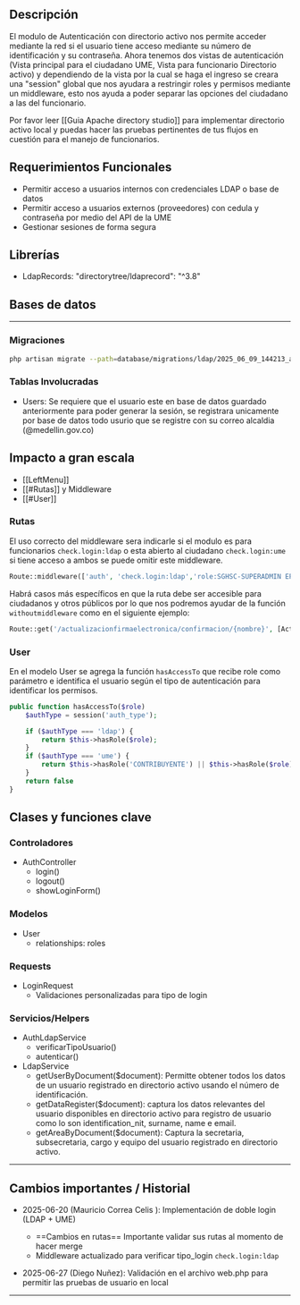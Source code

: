 ## Descripción
El modulo de Autenticación con directorio activo nos permite acceder mediante la red si el usuario tiene acceso mediante su número de identificación y su contraseña.
Ahora tenemos dos vistas de autenticación (Vista principal para el ciudadano UME, Vista para funcionario Directorio activo) y dependiendo de la vista por la cual se haga el ingreso se creara una "session" global que nos ayudara a restringir roles y permisos mediante un middleware, esto nos ayuda a poder separar las opciones del ciudadano a las del funcionario.  

Por favor leer [[Guia Apache directory studio]] para implementar directorio activo local y puedas hacer las pruebas pertinentes de tus flujos en cuestión para el manejo de funcionarios.

## Requerimientos Funcionales
- Permitir acceso a usuarios internos con credenciales LDAP o base de datos
- Permitir acceso a usuarios externos (proveedores) con cedula y contraseña por medio del API de la UME
- Gestionar sesiones de forma segura

##  Librerías
- LdapRecords: "directorytree/ldaprecord": "^3.8"

## Bases de datos
---
### Migraciones
```bash
php artisan migrate --path=database/migrations/ldap/2025_06_09_144213_add_column_email_ldap.php
```

### Tablas Involucradas
- Users: Se requiere que el usuario este en base de datos guardado anteriormente para poder generar la sesión, se registrara unicamente por base de datos todo usurio que se registre con su correo alcaldia (@medellin.gov.co)

## Impacto a gran escala
- [[LeftMenu]]
- [[#Rutas]] y Middleware
- [[#User]]

### Rutas
El uso correcto del middleware sera indicarle si el modulo es para funcionarios `check.login:ldap` o esta abierto al ciudadano `check.login:ume` si tiene acceso a ambos se puede omitir este middleware.
```php
Route::middleware(['auth', 'check.login:ldap','role:SGHSC-SUPERADMIN EPP|SGHSC-ADMIN EPP'])->group(function () {
```

Habrá casos más específicos en que la ruta debe ser accesible para ciudadanos y otros públicos por lo que nos podremos ayudar de la función `withoutmiddleware` como en el siguiente ejemplo:

```php
Route::get('/actualizacionfirmaelectronica/confirmacion/{nombre}', [ActualizacionFirmaElectronicaController::class, 'indexConfirm'])->name('firmaelectronica.confirm')->withoutMiddleware(['auth', 'role:FUNCIONARIO', 'check.login:ldap']);
```
### User
En el modelo User se agrega la función `hasAccessTo` que recibe role como parámetro e identifica el usuario según el tipo de autenticación para identificar los permisos.

```php
public function hasAccessTo($role)
	$authType = session('auth_type');

	if ($authType === 'ldap') {
		return $this->hasRole($role); 	
	}
	if ($authType === 'ume') {
		return $this->hasRole('CONTRIBUYENTE') || $this->hasRole($role);
	}
	return false
}
```

## Clases y funciones clave
### Controladores
- AuthController
  - login()
  - logout()
  - showLoginForm()

### Modelos
- User
  - relationships: roles

### Requests
- LoginRequest
  - Validaciones personalizadas para tipo de login

### Servicios/Helpers
- AuthLdapService
  - verificarTipoUsuario()
  - autenticar()
- LdapService
  - getUserByDocument($document): Permitte obtener todos los datos de un usuario registrado en directorio activo usando el número de identificación.
  - getDataRegister($document): captura los datos relevantes del usuario disponibles en directorio activo para registro de usuario como lo son identification_nit, surname, name e email.
  - getAreaByDocument($document): Captura la secretaria, subsecretaria, cargo y equipo del usuario registrado en directorio activo.

---

## Cambios importantes / Historial
- 2025-06-20 (Mauricio Correa Celis ): Implementación de doble login (LDAP + UME)
  - ==Cambios en rutas== Importante validar sus rutas al momento de hacer merge
  - Middleware actualizado para verificar tipo_login `check.login:ldap` 

- 2025-06-27 (Diego Nuñez): Validación en el archivo web.php para permitir las pruebas de usuario en local

---
